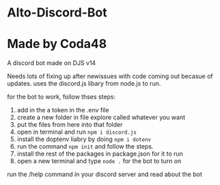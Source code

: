 # Alto-Discord-Bot
# Made by Coda48
A discord bot made on DJS v14

Needs lots of fixing up after newissues with code coming out becasue of updates.
uses the discord.js libary from node.js to run.

for the bot to work, follow thses steps:
1. add in the a token in the .env file
2. create a new folder in file explore called whatever you want
3. put the files from here into that folder
4. open in terminal and run `npm i discord.js`
5. install the doptenv liabry by doing `npm i dotenv`
6. run the command `npm init` and follow the steps.
7. install the rest of the packages in package.json for it to run
8. open a new terminal and type `node .` for the bot to turn on

run the /help command in your discord server and read about the bot
